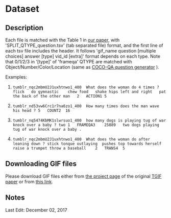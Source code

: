 # Dataset

## Description

Each file is matched with the Table 1 in [our paper](https://arxiv.org/abs/1704.04497), with 'SPLIT_QTYPE_question.tsv' (tab separated file) format, and the first line of each tsv file includes the header. It follows 'gif_name	question	[multiple choices]	answer	[type]	vid_id	[extra]' format depends on each type. Note that 0/1/2/3 in '[type]' of 'frameqa' QTYPE are matched with Object/Number/Color/Location (same as [COCO-QA question generator](https://github.com/renmengye/imageqa-qgen) ).



Examples: 


1.
    ```
    tumblr_nqc2mbmU2J1uxhtnwo1_400	What does the woman do 4 times ?	flick	do gymnastic	chew food	shake hips left and right	pat the back of the other man	2	ACTION1	5
    ```

2.
    ```
    tumblr_nd53vw6Crc1r7na6zo1_400	How many times does the man wave his head ?	5	COUNT2	16
    ```

3.
    ```
    tumblr_nq5474KbMK1slwrsuo1_400	how many dogs is playing tug of war knock over a baby ?	two	1	FRAMEQA3	25889	two dogs playing tug of war knock over a baby .
    ```

4.
    ```
    tumblr_nqc2mbmU2J1uxhtnwo1_400	What does the woman do after leaning down ?	stick tonque outlaying	pushes top towards herself	raise a trumpet	throw a baseball	2	TRANS4	5
    ```


## Downloading GIF files
Please download GIF files either from [the project page](https://github.com/raingo/TGIF-Release) of the original [TGIF paper](https://arxiv.org/abs/1604.02748) or from [this link](https://drive.google.com/open?id=0B15H16jpV4w2NHI2QmUxV21JdkE).


## Notes

Last Edit: December 02, 2017
